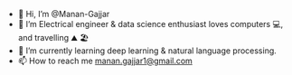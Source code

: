 - 👋 Hi, I’m @Manan-Gajjar
- 👀 I’m Electrical engineer & data science enthusiast loves computers 💻, and travelling ⛰️ 🏖️
- 🌱 I’m currently learning deep learning & natural language processing.
- 📫 How to reach me [manan.gajjar1@gmail.com](mailto:manan.gajjar1@gmail.com?subject=[GitHub]%20Reference)

<!---
Manan-Gajjar/Manan-Gajjar is a ✨ special ✨ repository because its `README.md` (this file) appears on your GitHub profile.
You can click the Preview link to take a look at your changes.
--->
